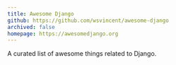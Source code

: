 ```yaml
---
title: Awesome Django
github: https://github.com/wsvincent/awesome-django
archived: false
homepage: https://awesomedjango.org
---
```


A curated list of awesome things related to Django.
